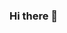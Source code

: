 ### Hi there 👋

<!--
I am a PhD candidate in Bilkent University Mathematics Department. My research interests are homotopy and category theory. 

I like programming and I am trying to learn Java.

-->
